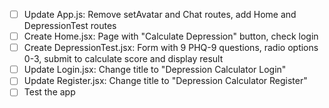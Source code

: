 - [ ] Update App.js: Remove setAvatar and Chat routes, add Home and DepressionTest routes
- [ ] Create Home.jsx: Page with "Calculate Depression" button, check login
- [ ] Create DepressionTest.jsx: Form with 9 PHQ-9 questions, radio options 0-3, submit to calculate score and display result
- [ ] Update Login.jsx: Change title to "Depression Calculator Login"
- [ ] Update Register.jsx: Change title to "Depression Calculator Register"
- [ ] Test the app
